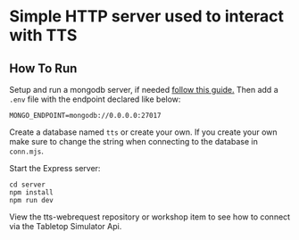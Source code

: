 # Simple HTTP server used to interact with TTS

## How To Run

Setup and run a mongodb server, if needed [follow this guide.](https://www.mongodb.com/docs/manual/installation/) Then add a `.env` file with the endpoint declared like below:
```
MONGO_ENDPOINT=mongodb://0.0.0.0:27017
```

Create a database named `tts` or create your own. If you create your own make sure to change the string when connecting to the database in `conn.mjs`.

Start the Express server:
```
cd server
npm install
npm run dev
```

View the tts-webrequest repository or workshop item to see how to connect via the Tabletop Simulator Api.

